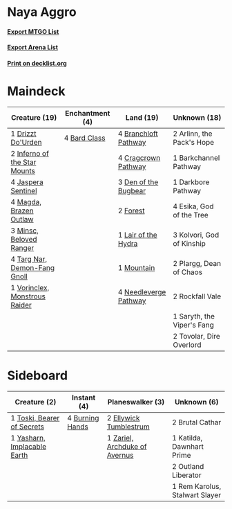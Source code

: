 # Naya Aggro

#### [Export MTGO List](../collection/Naya%20Aggro/Naya%20Aggro.txt)
#### [Export Arena List](../collection/Naya%20Aggro/Naya%20Aggro_arena.txt)
#### [Print on decklist.org](http://decklist.org/?deckmain=2%09Arlinn,%20the%20Pack's%20Hope%0A4%09Bard%20Class%0A1%09Barkchannel%20Pathway%0A4%09Branchloft%20Pathway%0A4%09Cragcrown%20Pathway%0A1%09Darkbore%20Pathway%0A3%09Den%20of%20the%20Bugbear%0A1%09Drizzt%20Do'Urden%0A4%09Esika,%20God%20of%20the%20Tree%0A2%09Forest%0A2%09Inferno%20of%20the%20Star%20Mounts%0A4%09Jaspera%20Sentinel%0A3%09Kolvori,%20God%20of%20Kinship%0A1%09Lair%20of%20the%20Hydra%0A4%09Magda,%20Brazen%20Outlaw%0A3%09Minsc,%20Beloved%20Ranger%0A1%09Mountain%0A4%09Needleverge%20Pathway%0A2%09Plargg,%20Dean%20of%20Chaos%0A2%09Rockfall%20Vale%0A1%09Saryth,%20the%20Viper's%20Fang%0A4%09Targ%20Nar,%20Demon-Fang%20Gnoll%0A2%09Tovolar,%20Dire%20Overlord%0A1%09Vorinclex,%20Monstrous%20Raider&deckside=2%09Brutal%20Cathar%0A4%09Burning%20Hands%0A2%09Ellywick%20Tumblestrum%0A1%09Katilda,%20Dawnhart%20Prime%0A2%09Outland%20Liberator%0A1%09Rem%20Karolus,%20Stalwart%20Slayer%0A1%09Toski,%20Bearer%20of%20Secrets%0A1%09Yasharn,%20Implacable%20Earth%0A1%09Zariel,%20Archduke%20of%20Avernus)
# Maindeck

|                                             Creature (19)                                              |                                    Enchantment (4)                                    |                                           Land (19)                                            |       Unknown (18)       |
|--------------------------------------------------------------------------------------------------------|---------------------------------------------------------------------------------------|------------------------------------------------------------------------------------------------|--------------------------|
|1 [Drizzt Do'Urden](http://gatherer.wizards.com/Pages/Card/Details.aspx?multiverseid=527507)            |4 [Bard Class](http://gatherer.wizards.com/Pages/Card/Details.aspx?multiverseid=527504)|4 [Branchloft Pathway](http://gatherer.wizards.com/Pages/Card/Details.aspx?multiverseid=491909) |2 Arlinn, the Pack's Hope |
|2 [Inferno of the Star Mounts](http://gatherer.wizards.com/Pages/Card/Details.aspx?multiverseid=527438) |                                                                                       |4 [Cragcrown Pathway](http://gatherer.wizards.com/Pages/Card/Details.aspx?multiverseid=491915)  |1 Barkchannel Pathway     |
|4 [Jaspera Sentinel](http://gatherer.wizards.com/Pages/Card/Details.aspx?multiverseid=503792)           |                                                                                       |3 [Den of the Bugbear](http://gatherer.wizards.com/Pages/Card/Details.aspx?multiverseid=527541) |1 Darkbore Pathway        |
|4 [Magda, Brazen Outlaw](http://gatherer.wizards.com/Pages/Card/Details.aspx?multiverseid=503754)       |                                                                                       |2 [Forest](http://gatherer.wizards.com/Pages/Card/Details.aspx?multiverseid=439860)             |4 Esika, God of the Tree  |
|3 [Minsc, Beloved Ranger](http://gatherer.wizards.com/Pages/Card/Details.aspx?multiverseid=527514)      |                                                                                       |1 [Lair of the Hydra](http://gatherer.wizards.com/Pages/Card/Details.aspx?multiverseid=527546)  |3 Kolvori, God of Kinship |
|4 [Targ Nar, Demon-Fang Gnoll](http://gatherer.wizards.com/Pages/Card/Details.aspx?multiverseid=527521) |                                                                                       |1 [Mountain](http://gatherer.wizards.com/Pages/Card/Details.aspx?multiverseid=439859)           |2 Plargg, Dean of Chaos   |
|1 [Vorinclex, Monstrous Raider](http://gatherer.wizards.com/Pages/Card/Details.aspx?multiverseid=503815)|                                                                                       |4 [Needleverge Pathway](http://gatherer.wizards.com/Pages/Card/Details.aspx?multiverseid=491918)|2 Rockfall Vale           |
|                                                                                                        |                                                                                       |                                                                                                |1 Saryth, the Viper's Fang|
|                                                                                                        |                                                                                       |                                                                                                |2 Tovolar, Dire Overlord  |


# Sideboard

|                                             Creature (2)                                             |                                       Instant (4)                                        |                                            Planeswalker (3)                                            |         Unknown (6)          |
|------------------------------------------------------------------------------------------------------|------------------------------------------------------------------------------------------|--------------------------------------------------------------------------------------------------------|------------------------------|
|1 [Toski, Bearer of Secrets](http://gatherer.wizards.com/Pages/Card/Details.aspx?multiverseid=503813) |4 [Burning Hands](http://gatherer.wizards.com/Pages/Card/Details.aspx?multiverseid=527422)|2 [Ellywick Tumblestrum](http://gatherer.wizards.com/Pages/Card/Details.aspx?multiverseid=527468)       |2 Brutal Cathar               |
|1 [Yasharn, Implacable Earth](http://gatherer.wizards.com/Pages/Card/Details.aspx?multiverseid=491891)|                                                                                          |1 [Zariel, Archduke of Avernus](http://gatherer.wizards.com/Pages/Card/Details.aspx?multiverseid=527459)|1 Katilda, Dawnhart Prime     |
|                                                                                                      |                                                                                          |                                                                                                        |2 Outland Liberator           |
|                                                                                                      |                                                                                          |                                                                                                        |1 Rem Karolus, Stalwart Slayer|

